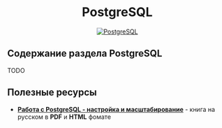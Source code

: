 <h1 align="center">
  <a  href="#PostgreSQL"
      class="anchor"
      name="vagrant"><span class="mini-icon mini-icon-link"></span></a>
  PostgreSQL
</h1>

<p align="center">
  <a href="https://github.com/uran1980/web-dev-blog/blob/master/DataBases/PostgreSQL/README.md">
    <img  style="max-width:100%;"
          alt="PostgreSQL"
          src="https://raw.github.com/uran1980/web-dev-blog/master/DataBases/PostgreSQL/images/postgre-sql-logo-300x300.png" />
  </a>
</p>

## Содержание раздела PostgreSQL
TODO

## Полезные ресурсы
* **[Работа с PostgreSQL - настройка и масштабирование](http://postgresql.leopard.in.ua/)** - книга на русском в **PDF** и **HTML** фомате

